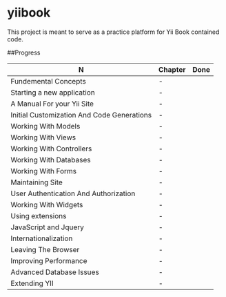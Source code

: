 yiibook
=======

This project is meant to serve as a practice platform for Yii Book contained code.

##Progress

N|Chapter | Done
-|------- | ----
|Fundemental Concepts | -
|Starting a new application | -
|A Manual For your Yii Site | -
|Initial Customization And Code Generations | -
|Working With Models | -
|Working With Views | -
|Working With Controllers | -
|Working With Databases | -
|Working With Forms | -
|Maintaining Site | -
|User Authentication And Authorization | -
|Working With Widgets | -
|Using extensions | -
|JavaScript and Jquery | -
|Internationalization | -
|Leaving The Browser | -
|Improving Performance | -
|Advanced Database Issues | -
|Extending YII | -

